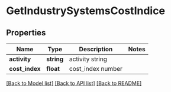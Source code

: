 # GetIndustrySystemsCostIndice

## Properties
Name | Type | Description | Notes
------------ | ------------- | ------------- | -------------
**activity** | **string** | activity string | 
**cost_index** | **float** | cost_index number | 

[[Back to Model list]](../README.md#documentation-for-models) [[Back to API list]](../README.md#documentation-for-api-endpoints) [[Back to README]](../README.md)


